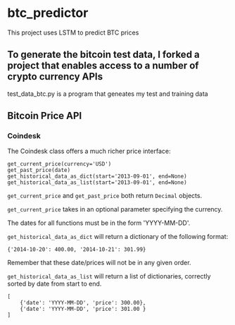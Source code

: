 # btc_predictor
This project uses LSTM to predict BTC prices


## To generate the bitcoin test data, I forked a project that enables access to a number of crypto currency APIs

test_data_btc.py is a program that geneates my test and training data

Bitcoin Price API
----------------------------------------------------------------------


### Coindesk

The Coindesk class offers a much richer price interface:

    get_current_price(currency='USD')
    get_past_price(date)
    get_historical_data_as_dict(start='2013-09-01', end=None)
    get_historical_data_as_list(start='2013-09-01', end=None)

`get_current_price` and `get_past_price` both return `Decimal` objects.

`get_current_price` takes in an optional parameter specifying the currency.

The dates for all functions must be in the form 'YYYY-MM-DD'.

`get_historical_data_as_dict` will return a dictionary of the following format:

    {'2014-10-20': 400.00, '2014-10-21': 301.99}

Remember that these date/prices will not be in any given order.

`get_historical_data_as_list` will return a list of dictionaries, correctly
sorted by date from start to end.

    [
        {'date': 'YYYY-MM-DD', 'price': 300.00},
        {'date': 'YYYY-MM-DD', 'price': 301.00 }
    ]

